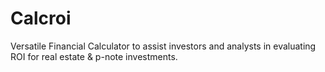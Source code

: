 # Calcroi
Versatile Financial Calculator to assist investors and analysts in evaluating ROI for real estate &amp; p-note investments. 
